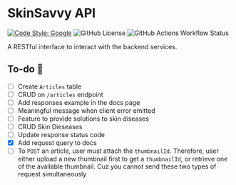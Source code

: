 # SkinSavvy API

[![Code Style: Google](https://img.shields.io/badge/code%20style-google-blueviolet.svg)](https://github.com/google/gts)
![GitHub License](https://img.shields.io/github/license/SkinSavvy-DevTeam/api-skinsavvy)
![GitHub Actions Workflow Status](https://img.shields.io/github/actions/workflow/status/SkinSavvy-DevTeam/api-skinsavvy/staging-cloud-run-deployment.yml?branch=staging&label=build%20staging)

A RESTful interface to interact with the backend services.

## To-do 📜

- [ ] Create `Articles` table
- [ ] CRUD on `/articles` endpoint
- [ ] Add responses example in the docs page
- [ ] Meaningful message when client error emitted
- [ ] Feature to provide solutions to skin diseases
- [ ] CRUD Skin Dieseases
- [ ] Update response status code
- [x] Add request query to docs
- [ ] To `POST` an article, user must attach the `thumbnailId`. Therefore, user either upload a new thumbnail first to get a `thumbnailId`, or retrieve one of the available thumbnail. Cuz you cannot send these two types of request simultaneously
